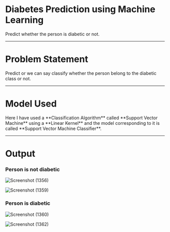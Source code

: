 <h1>Diabetes Prediction using Machine Learning</h1>
Predict whether the person is diabetic or not.

<hr>


<h1>Problem Statement</h1>
Predict or we can say classify whether the person belong to the diabetic class or not. 

<hr>


<h1>Model Used</h1>
Here I have used a **Classification Algorithm** called **Support Vector Machine** using a **Linear Kernel** 
and the model corresponding to it is called **Support Vector Machine Classifier**.

<hr>


<h1>Output</h1>


<h3>Person is not diabetic</h3>

![Screenshot (1356)](https://user-images.githubusercontent.com/76621987/175787613-e5fe883a-bc09-46e4-b140-a2c039686837.png)

![Screenshot (1359)](https://user-images.githubusercontent.com/76621987/175787725-96ad010d-2628-4c03-a253-829cff8cbbe0.png)

<h3>Person is diabetic</h3>

![Screenshot (1360)](https://user-images.githubusercontent.com/76621987/175787793-f40e071b-f929-4d89-bbe2-ab2b214cd56e.png)

![Screenshot (1362)](https://user-images.githubusercontent.com/76621987/175787857-d9719fc6-ed11-484b-b5d9-474b03efbe7f.png)
